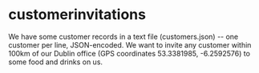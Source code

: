 # customerinvitations
We have some customer records in a text file (customers.json) -- one customer per line, JSON-encoded. We want to invite any customer within 100km of our Dublin office (GPS coordinates 53.3381985, -6.2592576) to some food and drinks on us. 
